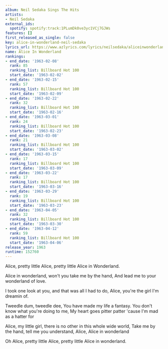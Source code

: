 ```yaml
---
album: Neil Sedaka Sings The Hits
artists:
- Neil Sedaka
external_ids:
  spotify: spotify:track:1PLumDk0ve3yc1VCj7GJWs
features: []
first_released_as_single: false
key: alice-in-wonderland-neil-sedaka
lyrics_url: https://www.azlyrics.com/lyrics/neilsedaka/aliceinwonderland.html
name: Alice In Wonderland
rankings:
- end_date: '1963-02-08'
  rank: 85
  ranking_list: Billboard Hot 100
  start_date: '1963-02-02'
- end_date: '1963-02-15'
  rank: 57
  ranking_list: Billboard Hot 100
  start_date: '1963-02-09'
- end_date: '1963-02-22'
  rank: 32
  ranking_list: Billboard Hot 100
  start_date: '1963-02-16'
- end_date: '1963-03-01'
  rank: 24
  ranking_list: Billboard Hot 100
  start_date: '1963-02-23'
- end_date: '1963-03-08'
  rank: 21
  ranking_list: Billboard Hot 100
  start_date: '1963-03-02'
- end_date: '1963-03-15'
  rank: 17
  ranking_list: Billboard Hot 100
  start_date: '1963-03-09'
- end_date: '1963-03-22'
  rank: 17
  ranking_list: Billboard Hot 100
  start_date: '1963-03-16'
- end_date: '1963-03-29'
  rank: 19
  ranking_list: Billboard Hot 100
  start_date: '1963-03-23'
- end_date: '1963-04-05'
  rank: 32
  ranking_list: Billboard Hot 100
  start_date: '1963-03-30'
- end_date: '1963-04-12'
  rank: 59
  ranking_list: Billboard Hot 100
  start_date: '1963-04-06'
release_year: 1963
runtime: 152760
---
```

Alice, pretty little Alice, pretty little Alice in Wonderland.

Alice in wonderland, won't you take me by the hand,
And lead me to your wonderland of love.

I took one look at you, and that was all I had to do,
Alice, you're the girl I'm dreamin of.

Tweedle dum, tweedle dee,
You have made my life a fantasy.
You don't know what you're doing to me,
My heart goes pitter patter
'cause I'm mad as a hatter for

Alice, my little girl, there is no other in this whole wide world,
Take me by the hand, tell me you understand,
Alice, Alice in wonderland

Oh Alice, pretty little Alice, pretty little Alice in wonderland.
